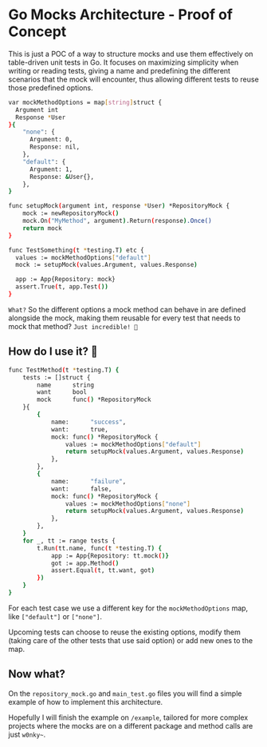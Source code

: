 # Go Mocks Architecture - Proof of Concept

This is just a POC of a way to structure mocks and use them effectively on table-driven unit tests in Go. It focuses on maximizing simplicity when writing or reading tests, giving a name and predefining the different scenarios that the mock will encounter, thus allowing different tests to reuse those predefined options.

```bash
var mockMethodOptions = map[string]struct {
  Argument int
  Response *User
}{
	"none": {
      Argument: 0,
      Response: nil,
	},
	"default": {
      Argument: 1,
      Response: &User{},
	},
}

func setupMock(argument int, response *User) *RepositoryMock {
	mock := newRepositoryMock()
	mock.On("MyMethod", argument).Return(response).Once()
	return mock
}

func TestSomething(t *testing.T) etc {
  values := mockMethodOptions["default"]
  mock := setupMock(values.Argument, values.Response)

  app := App{Repository: mock}
  assert.True(t, app.Test())
}
```

`What?` So the different options a mock method can behave in are defined alongside the mock, making them reusable for every test that needs to mock that method? `Just incredible! 🥳`

## How do I use it? 🤔

```bash
func TestMethod(t *testing.T) {
	tests := []struct {
		name      string
		want      bool
		mock      func() *RepositoryMock
	}{
		{
			name:      "success",
			want:      true,
			mock: func() *RepositoryMock {
				values := mockMethodOptions["default"]
				return setupMock(values.Argument, values.Response)
			},
		},
		{
			name:      "failure",
			want:      false,
			mock: func() *RepositoryMock {
				values := mockMethodOptions["none"]
				return setupMock(values.Argument, values.Response)
			},
		},
	}
	for _, tt := range tests {
		t.Run(tt.name, func(t *testing.T) {
			app := App{Repository: tt.mock()}
			got := app.Method()
			assert.Equal(t, tt.want, got)
		})
	}
}
```

For each test case we use a different key for the `mockMethodOptions` map, like `["default"]` or `["none"]`. 

Upcoming tests can choose to reuse the existing options, modify them (taking care of the other tests that use said option) or add new ones to the map.

## Now what?

On the `repository_mock.go` and `main_test.go` files you will find a simple example of how to implement this architecture.

Hopefully I will finish the example on `/example`, tailored for more complex projects where the mocks are on a different package and method calls are just `w0nky~`.
